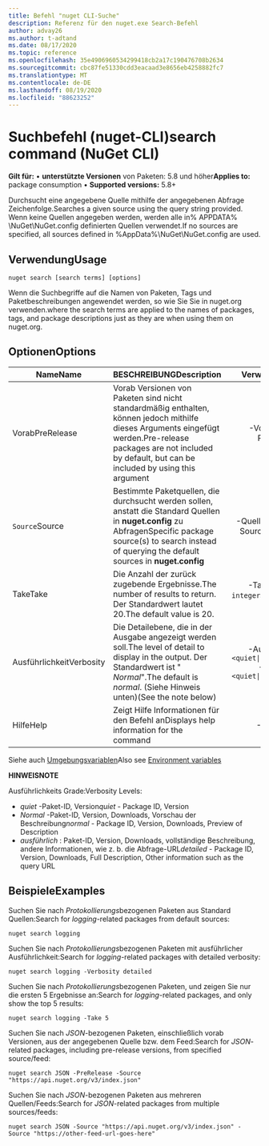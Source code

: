 ```yaml
---
title: Befehl "nuget CLI-Suche"
description: Referenz für den nuget.exe Search-Befehl
author: advay26
ms.author: t-adtand
ms.date: 08/17/2020
ms.topic: reference
ms.openlocfilehash: 35e4906960534299418cb2a17c190476708b2634
ms.sourcegitcommit: cbc87fe51330cdd3eacaad3e8656eb4258882fc7
ms.translationtype: MT
ms.contentlocale: de-DE
ms.lasthandoff: 08/19/2020
ms.locfileid: "88623252"
---
```

# <a name="search-command-nuget-cli"></a><span data-ttu-id="f9976-103">Suchbefehl (nuget-CLI)</span><span class="sxs-lookup"><span data-stu-id="f9976-103">search command (NuGet CLI)</span></span>

<span data-ttu-id="f9976-104">**Gilt für:** &bullet; **unterstützte Versionen** von Paketen: 5.8 und höher</span><span class="sxs-lookup"><span data-stu-id="f9976-104">**Applies to:** package consumption &bullet; **Supported versions:** 5.8+</span></span>

<span data-ttu-id="f9976-105">Durchsucht eine angegebene Quelle mithilfe der angegebenen Abfrage Zeichenfolge.</span><span class="sxs-lookup"><span data-stu-id="f9976-105">Searches a given source using the query string provided.</span></span> <span data-ttu-id="f9976-106">Wenn keine Quellen angegeben werden, werden alle in% APPDATA% \NuGet\NuGet.config definierten Quellen verwendet.</span><span class="sxs-lookup"><span data-stu-id="f9976-106">If no sources are specified, all sources defined in %AppData%\NuGet\NuGet.config are used.</span></span>

## <a name="usage"></a><span data-ttu-id="f9976-107">Verwendung</span><span class="sxs-lookup"><span data-stu-id="f9976-107">Usage</span></span>

```cli
nuget search [search terms] [options]
```

<span data-ttu-id="f9976-108">Wenn die Suchbegriffe auf die Namen von Paketen, Tags und Paketbeschreibungen angewendet werden, so wie Sie Sie in nuget.org verwenden.</span><span class="sxs-lookup"><span data-stu-id="f9976-108">where the search terms are applied to the names of packages, tags, and package descriptions just as they are when using them on nuget.org.</span></span>

## <a name="options"></a><span data-ttu-id="f9976-109">Optionen</span><span class="sxs-lookup"><span data-stu-id="f9976-109">Options</span></span>

| <span data-ttu-id="f9976-110">Name</span><span class="sxs-lookup"><span data-stu-id="f9976-110">Name</span></span> | <span data-ttu-id="f9976-111">BESCHREIBUNG</span><span class="sxs-lookup"><span data-stu-id="f9976-111">Description</span></span> | <span data-ttu-id="f9976-112">Verwendung</span><span class="sxs-lookup"><span data-stu-id="f9976-112">Usage</span></span> |
| ---  |     ---     |  :-:  |
| <span data-ttu-id="f9976-113">Vorab</span><span class="sxs-lookup"><span data-stu-id="f9976-113">PreRelease</span></span> | <span data-ttu-id="f9976-114">Vorab Versionen von Paketen sind nicht standardmäßig enthalten, können jedoch mithilfe dieses Arguments eingefügt werden.</span><span class="sxs-lookup"><span data-stu-id="f9976-114">Pre-release packages are not included by default, but can be included by using this argument</span></span> | <span data-ttu-id="f9976-115">-Vorabversion</span><span class="sxs-lookup"><span data-stu-id="f9976-115">-PreRelease</span></span> |
| <span data-ttu-id="f9976-116">`Source`</span><span class="sxs-lookup"><span data-stu-id="f9976-116">Source</span></span> | <span data-ttu-id="f9976-117">Bestimmte Paketquellen, die durchsucht werden sollen, anstatt die Standard Quellen in __nuget.config__ zu Abfragen</span><span class="sxs-lookup"><span data-stu-id="f9976-117">Specific package source(s) to search instead of querying the default sources in __nuget.config__</span></span> | <span data-ttu-id="f9976-118">-Quelle `<Source URL>`</span><span class="sxs-lookup"><span data-stu-id="f9976-118">-Source `<Source URL>`</span></span>|
| <span data-ttu-id="f9976-119">Take</span><span class="sxs-lookup"><span data-stu-id="f9976-119">Take</span></span> | <span data-ttu-id="f9976-120">Die Anzahl der zurück zugebende Ergebnisse.</span><span class="sxs-lookup"><span data-stu-id="f9976-120">The number of results to return.</span></span> <span data-ttu-id="f9976-121">Der Standardwert lautet 20.</span><span class="sxs-lookup"><span data-stu-id="f9976-121">The default value is 20.</span></span> | <span data-ttu-id="f9976-122">-Take `<positive integer>`</span><span class="sxs-lookup"><span data-stu-id="f9976-122">-Take `<positive integer>`</span></span> |
| <span data-ttu-id="f9976-123">Ausführlichkeit</span><span class="sxs-lookup"><span data-stu-id="f9976-123">Verbosity</span></span> | <span data-ttu-id="f9976-124">Die Detailebene, die in der Ausgabe angezeigt werden soll.</span><span class="sxs-lookup"><span data-stu-id="f9976-124">The level of detail to display in the output.</span></span> <span data-ttu-id="f9976-125">Der Standardwert ist " _Normal_".</span><span class="sxs-lookup"><span data-stu-id="f9976-125">The default is _normal_.</span></span> <span data-ttu-id="f9976-126">(Siehe Hinweis unten)</span><span class="sxs-lookup"><span data-stu-id="f9976-126">(See the note below)</span></span>  | <span data-ttu-id="f9976-127">-Ausführlichkeit `<quiet\|normal\|detailed>`</span><span class="sxs-lookup"><span data-stu-id="f9976-127">-Verbosity `<quiet\|normal\|detailed>`</span></span> |
| <span data-ttu-id="f9976-128">Hilfe</span><span class="sxs-lookup"><span data-stu-id="f9976-128">Help</span></span> | <span data-ttu-id="f9976-129">Zeigt Hilfe Informationen für den Befehl an</span><span class="sxs-lookup"><span data-stu-id="f9976-129">Displays help information for the command</span></span> | <span data-ttu-id="f9976-130">-Hilfe</span><span class="sxs-lookup"><span data-stu-id="f9976-130">-Help</span></span> |

<span data-ttu-id="f9976-131">Siehe auch [Umgebungsvariablen](cli-ref-environment-variables.md)</span><span class="sxs-lookup"><span data-stu-id="f9976-131">Also see [Environment variables](cli-ref-environment-variables.md)</span></span>

<span data-ttu-id="f9976-132">__HINWEIS__</span><span class="sxs-lookup"><span data-stu-id="f9976-132">__NOTE__</span></span>

<span data-ttu-id="f9976-133">Ausführlichkeits Grade:</span><span class="sxs-lookup"><span data-stu-id="f9976-133">Verbosity Levels:</span></span>

* <span data-ttu-id="f9976-134">_quiet_ -Paket-ID, Version</span><span class="sxs-lookup"><span data-stu-id="f9976-134">_quiet_ - Package ID, Version</span></span>
* <span data-ttu-id="f9976-135">_Normal_ -Paket-ID, Version, Downloads, Vorschau der Beschreibung</span><span class="sxs-lookup"><span data-stu-id="f9976-135">_normal_ - Package ID, Version, Downloads, Preview of Description</span></span>
* <span data-ttu-id="f9976-136">_ausführlich_ : Paket-ID, Version, Downloads, vollständige Beschreibung, andere Informationen, wie z. b. die Abfrage-URL</span><span class="sxs-lookup"><span data-stu-id="f9976-136">_detailed_ - Package ID, Version, Downloads, Full Description, Other information such as the query URL</span></span>

## <a name="examples"></a><span data-ttu-id="f9976-137">Beispiele</span><span class="sxs-lookup"><span data-stu-id="f9976-137">Examples</span></span>

<span data-ttu-id="f9976-138">Suchen Sie nach *Protokollierungs*bezogenen Paketen aus Standard Quellen:</span><span class="sxs-lookup"><span data-stu-id="f9976-138">Search for *logging*-related packages from default sources:</span></span>
```
nuget search logging
```
<span data-ttu-id="f9976-139">Suchen Sie nach *Protokollierungs*bezogenen Paketen mit ausführlicher Ausführlichkeit:</span><span class="sxs-lookup"><span data-stu-id="f9976-139">Search for *logging*-related packages with detailed verbosity:</span></span>
```
nuget search logging -Verbosity detailed
```
<span data-ttu-id="f9976-140">Suchen Sie nach *Protokollierungs*bezogenen Paketen, und zeigen Sie nur die ersten 5 Ergebnisse an:</span><span class="sxs-lookup"><span data-stu-id="f9976-140">Search for *logging*-related packages, and only show the top 5 results:</span></span>
```
nuget search logging -Take 5
```
<span data-ttu-id="f9976-141">Suchen Sie nach *JSON*-bezogenen Paketen, einschließlich vorab Versionen, aus der angegebenen Quelle bzw. dem Feed:</span><span class="sxs-lookup"><span data-stu-id="f9976-141">Search for *JSON*-related packages, including pre-release versions, from specified source/feed:</span></span>
```
nuget search JSON -PreRelease -Source "https://api.nuget.org/v3/index.json"
```
<span data-ttu-id="f9976-142">Suchen Sie nach *JSON*-bezogenen Paketen aus mehreren Quellen/Feeds:</span><span class="sxs-lookup"><span data-stu-id="f9976-142">Search for *JSON*-related packages from multiple sources/feeds:</span></span>
```
nuget search JSON -Source "https://api.nuget.org/v3/index.json" -Source "https://other-feed-url-goes-here"
```
